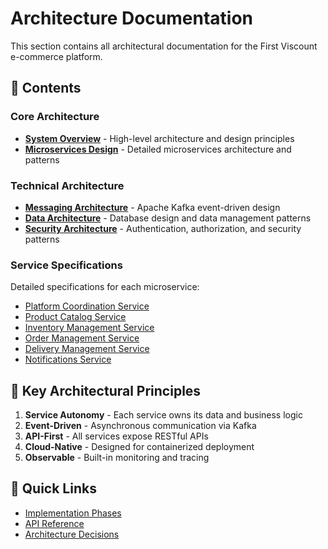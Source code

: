 # Architecture Documentation

This section contains all architectural documentation for the First Viscount e-commerce platform.

## 📑 Contents

### Core Architecture
- **[System Overview](./system-overview.md)** - High-level architecture and design principles
- **[Microservices Design](./microservices-design.md)** - Detailed microservices architecture and patterns

### Technical Architecture
- **[Messaging Architecture](./messaging-architecture.md)** - Apache Kafka event-driven design
- **[Data Architecture](./data-architecture.md)** - Database design and data management patterns
- **[Security Architecture](./security-architecture.md)** - Authentication, authorization, and security patterns

### Service Specifications
Detailed specifications for each microservice:
- [Platform Coordination Service](./service-specifications/platform-coordination-service.md)
- [Product Catalog Service](./service-specifications/product-catalog-service.md)
- [Inventory Management Service](./service-specifications/inventory-service.md)
- [Order Management Service](./service-specifications/order-service.md)
- [Delivery Management Service](./service-specifications/delivery-service.md)
- [Notifications Service](./service-specifications/notification-service.md)

## 🎯 Key Architectural Principles

1. **Service Autonomy** - Each service owns its data and business logic
2. **Event-Driven** - Asynchronous communication via Kafka
3. **API-First** - All services expose RESTful APIs
4. **Cloud-Native** - Designed for containerized deployment
5. **Observable** - Built-in monitoring and tracing

## 🔗 Quick Links

- [Implementation Phases](../02-implementation/implementation-phases.md)
- [API Reference](../06-api-reference/)
- [Architecture Decisions](../07-decisions/)